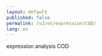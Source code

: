 ```yaml
---
layout: default
published: false
permalink: /v3/es/expression/COD/
lang: es
---
```


expression analysis COD
